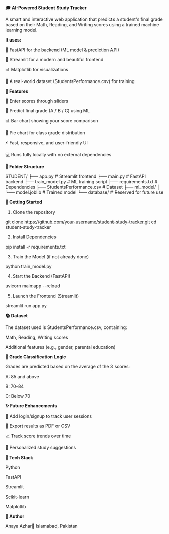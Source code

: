 **🎓 AI-Powered Student Study Tracker**

A smart and interactive web application that predicts a student's final grade based on their Math, Reading, and Writing scores using a trained machine learning model.

**It uses:**

🧠 FastAPI for the backend (ML model & prediction API)

🎨 Streamlit for a modern and beautiful frontend

📊 Matplotlib for visualizations

📁 A real-world dataset (StudentsPerformance.csv) for training

**📌 Features**

🔢 Enter scores through sliders

🤖 Predict final grade (A / B / C) using ML

📊 Bar chart showing your score comparison

🥧 Pie chart for class grade distribution

⚡ Fast, responsive, and user-friendly UI

💻 Runs fully locally with no external dependencies

**📁 Folder Structure**

STUDENT/
├── app.py                  # Streamlit frontend
├── main.py                 # FastAPI backend
├── train_model.py          # ML training script
├── requirements.txt        # Dependencies
├── StudentsPerformance.csv # Dataset
├── ml_model/
│   └── model.joblib        # Trained model
└── database/               # Reserved for future use

**🚀 Getting Started**

1. Clone the repository

git clone https://github.com/your-username/student-study-tracker.git
cd student-study-tracker

2. Install Dependencies

pip install -r requirements.txt

3. Train the Model (if not already done)

python train_model.py

4. Start the Backend (FastAPI)

uvicorn main:app --reload

5. Launch the Frontend (Streamlit)

streamlit run app.py



**📚 Dataset**

The dataset used is StudentsPerformance.csv, containing:

Math, Reading, Writing scores

Additional features (e.g., gender, parental education)

**🎯 Grade Classification Logic**

Grades are predicted based on the average of the 3 scores:

A: 85 and above

B: 70–84

C: Below 70

**✨ Future Enhancements**

🔐 Add login/signup to track user sessions

💾 Export results as PDF or CSV

📈 Track score trends over time

🎯 Personalized study suggestions

**🧠 Tech Stack**

Python

FastAPI

Streamlit

Scikit-learn

Matplotlib

**🙌 Author**

Anaya Azhar📍 Islamabad, Pakistan
